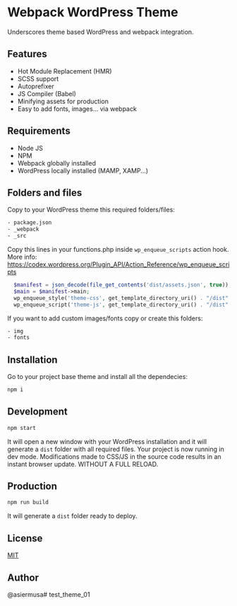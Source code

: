 # Webpack WordPress Theme

Underscores theme based WordPress and webpack integration.

## Features

- Hot Module Replacement (HMR) 
- SCSS support
- Autoprefixer
- JS Compiler (Babel)
- Minifying assets for production
- Easy to add fonts, images... via webpack

## Requirements

- Node JS
- NPM
- Webpack globally installed
- WordPress locally installed (MAMP, XAMP...)

## Folders and files

Copy to your WordPress theme this required folders/files:

```bash
- package.json
- _webpack
- _src
```

Copy this lines in your functions.php inside `wp_enqueue_scripts` action hook.
More info: https://codex.wordpress.org/Plugin_API/Action_Reference/wp_enqueue_scripts

```php
  $manifest = json_decode(file_get_contents('dist/assets.json', true));
  $main = $manifest->main;
  wp_enqueue_style('theme-css', get_template_directory_uri() . "/dist" . $main->css,  false, null);
  wp_enqueue_script('theme-js', get_template_directory_uri() . "/dist" . $main->js, ['jquery'], null, true);
```

If you want to add custom images/fonts copy or create this folders:

```bash
- img
- fonts
```


## Installation

Go to your project base theme and install all the dependecies:

```bash
npm i
```

## Development

```bash
npm start
```

It will open a new window with your WordPress installation and it will generate a `dist` folder with all required files. Your project is now running in dev mode. Modifications made to CSS/JS in the source code results in an instant browser update. WITHOUT A FULL RELOAD.

## Production

```bash
npm run build
```

It will generate a `dist` folder ready to deploy.

## License

[MIT](https://choosealicense.com/licenses/mit/)


## Author
@asiermusa# test_theme_01
